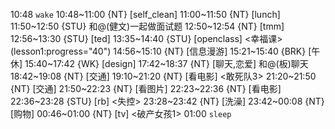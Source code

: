 10:48 `wake`
10:48~11:00 {NT} [self_clean]
11:00~11:50 {NT} [lunch]
11:50~12:50 {STU} 和@(健文)一起做面试题
12:50~12:54 {NT} [tmm]
12:56~13:30 {STU} [ted] <OTD>
13:35~14:40 {STU} [openclass] <幸福课> (lesson1:progress="40")
14:56~15:10 {NT} [信息漫游]
15:21~15:40 {BRK} [午休]
15:40~17:42 {WK} [design] <life-time-tracker>
17:42~18:37 {NT} [聊天,恋爱] 和@(板)聊天
18:42~19:08 {NT} [交通]
19:10~21:20 {NT} [看电影] <敢死队3>
21:20~21:50 {NT} [交通]
21:50~22:23 {NT} [看图片]
22:23~22:36 {NT} [看电影]
22:36~23:28 {STU} [rb] <失控>
23:28~23:42 {NT} [洗澡]
23:42~00:08 {NT} [购物]
00:46~01:00 {NT} [tv] <破产女孩1>
01:00 `sleep`